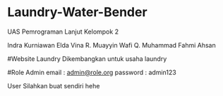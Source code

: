 # Laundry-Water-Bender
UAS Pemrograman Lanjut Kelompok 2

Indra Kurniawan
Elda Vina R.
Muayyin Wafi Q.
Muhammad Fahmi Ahsan

#Website Laundry
Dikembangkan untuk usaha laundry

#Role
Admin
email : admin@role.org
password : admin123

User
Silahkan buat sendiri hehe

